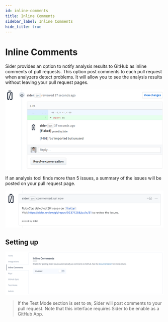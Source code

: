 ```yaml
---
id: inline-comments
title: Inline Comments
sidebar_label: Inline Comments
hide_title: true
---
```


# Inline Comments

Sider provides an option to notify analysis results to GitHub as inline comments of pull requests. This option post comments to each pull request when analyzers detect problems. It will allow you to see the analysis results without leaving your pull request pages.

![Inline Comments Detail](../assets/inline-comments-detail.png)

If an analysis tool finds more than 5 issues, a summary of the issues will be posted on your pull request page.

![Inline Commetns Summary](../assets/inline-comments-summary.png)

## Setting up

![Inline Comments Settings](../assets/inline-comments-setting.png)

> If the Test Mode section is set to `ON`, Sider will post comments to your pull request. Note that this interface requires Sider to be enable as a GitHub App.
